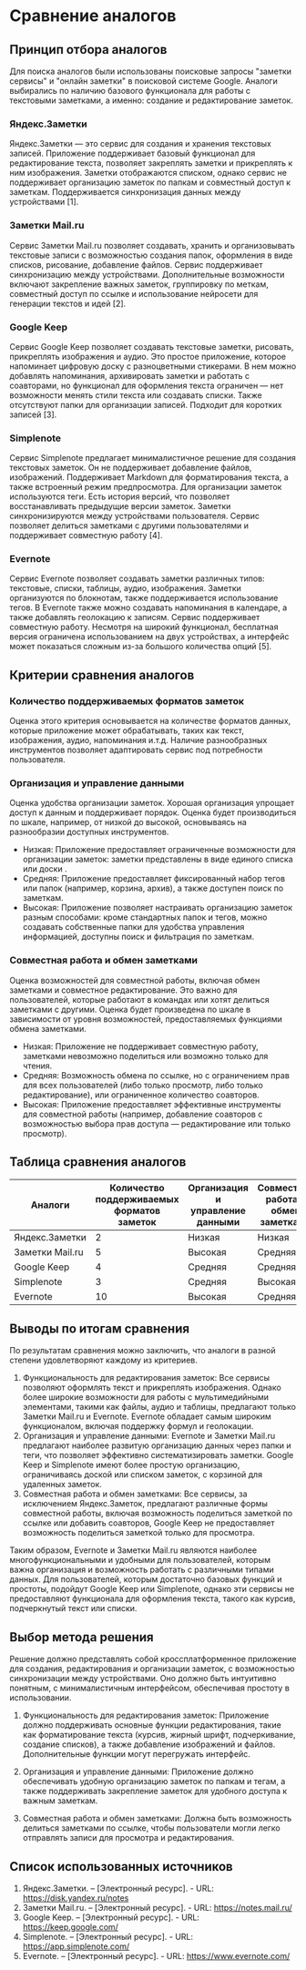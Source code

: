 # Сравнение аналогов
## Принцип отбора аналогов

Для поиска аналогов были использованы поисковые запросы "заметки сервисы" и "онлайн заметки" в поисковой системе Google. Аналоги выбирались по наличию базового функционала для работы с текстовыми заметками, а именно: создание и редактирование заметок.

### Яндекс.Заметки

Яндекс.Заметки — это сервис для создания и хранения текстовых записей. Приложение поддерживает базовый функционал для редактирование текста, позволяет закреплять заметки и прикреплять к ним изображения. Заметки отображаются списком, однако сервис не поддерживает организацию заметок по папкам и совместный доступ к заметкам. Поддерживается синхронизация данных между устройствами [1].

### Заметки Mail.ru

Сервис Заметки Mail.ru позволяет создавать, хранить и организовывать текстовые записи с возможностью создания папок, оформления в виде списков, рисование, добавление файлов. Сервис поддерживает синхронизацию между устройствами. Дополнительные возможности включают закрепление важных заметок, группировку по меткам, совместный доступ по ссылке и использование нейросети для генерации текстов и идей [2].

### Google Keep

Сервис Google Keep позволяет создавать текстовые заметки, рисовать, прикреплять изображения и аудио. Это простое приложение, которое напоминает цифровую доску с разноцветными стикерами. В нем можно добавлять напоминания, архивировать заметки и работать с соавторами, но функционал для оформления текста ограничен — нет возможности менять стили текста или создавать списки. Также отсутствуют папки для организации записей. Подходит для коротких записей [3].

### Simplenote

Сервис Simplenote предлагает минималистичное решение для создания текстовых заметок. Он не поддерживает добавление файлов, изображений. Поддерживает Markdown для форматирования текста, а также встроенный режим предпросмотра. Для организации заметок используются теги. Есть история версий, что позволяет восстанавливать предыдущие версии заметок. Заметки синхронизируются между устройствами пользователя. Сервис позволяет делиться заметками с другими пользователями и поддерживает совместную работу [4].

### Evernote

Сервис Evernote позволяет создавать заметки различных типов: текстовые, списки, таблицы, аудио, изображения. Заметки организуются по блокнотам, также поддерживается использование тегов. В Evernote также можно создавать напоминания в календаре, а также добавлять геолокацию к записям. Сервис поддерживает совместную работу. Несмотря на широкий функционал, бесплатная версия ограничена использованием на двух устройствах, а интерфейс может показаться сложным из-за большого количества опций [5].

## Критерии сравнения аналогов

### Количество поддерживаемых форматов заметок

Оценка этого критерия основывается на количестве форматов данных, которые приложение может обрабатывать, таких как текст, изображения, аудио, напоминания и.т.д. Наличие разнообразных инструментов позволяет адаптировать сервис под потребности пользователя.

### Организация и управление данными

Оценка удобства организации заметок. Хорошая организация упрощает доступ к данным и поддерживает порядок. Оценка будет производиться по шкале, например, от низкой до высокой, основываясь на разнообразии доступных инструментов.

* Низкая: Приложение предоставляет ограниченные возможности для организации заметок: заметки представлены в виде единого списка или доски .
* Средняя: Приложение предоставляет фиксированный набор тегов или папок (например, корзина, архив), а также доступен поиск по заметкам.
* Высокая: Приложение позволяет настраивать организацию заметок разным способами: кроме стандартных папок и тегов, можно создавать собственные папки для удобства управления информацией, доступны поиск и фильтрация по заметкам.

### Совместная работа и обмен заметками	

Оценка возможностей для совместной работы, включая обмен заметками и совместное редактирование. Это важно для пользователей, которые работают в командах или хотят делиться заметками с другими. Оценка будет произведена по шкале в зависимости от уровня возможностей, предоставляемых функциями обмена заметками.

* Низкая: Приложение не поддерживает совместную работу, заметками невозможно поделиться или возможно только для чтения.
* Средняя: Возможность обмена по ссылке, но с ограничением прав для всех пользователей (либо только просмотр, либо только редактирование), или ограниченное количество соавторов.
* Высокая: Приложение предоставляет эффективные инструменты для совместной работы (например, добавление соавторов с возможностью выбора прав доступа — редактирование или только просмотр).

## Таблица сравнения аналогов

| Аналоги   | Количество поддерживаемых форматов заметок | Организация и управление данными | Совместная работа и обмен заметками |
|---|---|---|---|
| Яндекс.Заметки | 2 | Низкая | Низкая |
| Заметки Mail.ru | 5 | Высокая | Средняя |
| Google Keep | 4 | Средняя | Средняя |
| Simplenote | 3 | Средняя | Высокая |
| Evernote | 10 | Высокая | Средняя |     

## Выводы по итогам сравнения

По результатам сравнения можно заключить, что аналоги в разной степени удовлетворяют каждому из критериев.

1. Функциональность для редактирования заметок: Все сервисы позволяют оформлять текст и прикреплять изображения. Однако более широкие возможности для работы с мультимедийными элементами, такими как файлы, аудио и таблицы, предлагают только Заметки Mail.ru и Evernote. Evernote обладает самым широким функционалом, включая поддержку формул и геолокации.
2. Организация и управление данными: Evernote и Заметки Mail.ru предлагают наиболее развитую организацию данных через папки и теги, что позволяет эффективно систематизировать заметки. Google Keep и Simplenote имеют более простую организацию, ограничиваясь доской или списком заметок, с корзиной для удаленных заметок.
3. Совместная работа и обмен заметками: Все сервисы, за исключением Яндекс.Заметок, предлагают различные формы совместной работы, включая возможность поделиться заметкой по ссылке или добавить соавторов, Google Keep не предоставляет возможность поделиться заметкой только для просмотра.

Таким образом, Evernote и Заметки Mail.ru являются наиболее многофункциональными и удобными для пользователей, которым важна организация и возможность работать с различными типами данных. Для пользователей, которым достаточно базовых функций и простоты, подойдут Google Keep или Simplenote, однако эти сервисы не предоставляют функционала для оформления текста, такого как курсив, подчеркнутый текст или списки.

## Выбор метода решения

Решение должно представлять собой кроссплатформенное приложение для создания, редактирования и организации заметок, с возможностью синхронизации между устройствами. Оно должно быть интуитивно понятным, с минималистичным интерфейсом, обеспечивая простоту в использовании.

1. Функциональность для редактирования заметок: Приложение должно поддерживать основные функции редактирования, такие как форматирование текста (курсив, жирный шрифт, подчеркивание, создание списков), а также добавление изображений и файлов. Дополнительные функции могут перегружать интерфейс.

2. Организация и управление данными: Приложение должно обеспечивать удобную организацию заметок по папкам и тегам, а также поддерживать закрепление заметок для удобного доступа к важным заметкам.

3. Совместная работа и обмен заметками: Должна быть возможность делиться заметками по ссылке, чтобы пользователи могли легко отправлять записи для просмотра и редактирования.

## Список использованных источников

1. Яндекс.Заметки. – [Электронный ресурс]. - URL: https://disk.yandex.ru/notes
2. Заметки Mail.ru. – [Электронный ресурс]. - URL: https://notes.mail.ru/
3. Google Keep. – [Электронный ресурс]. - URL: https://keep.google.com/
4. Simplenote. – [Электронный ресурс]. - URL: https://app.simplenote.com/
5. Evernote. – [Электронный ресурс]. - URL: https://www.evernote.com/
